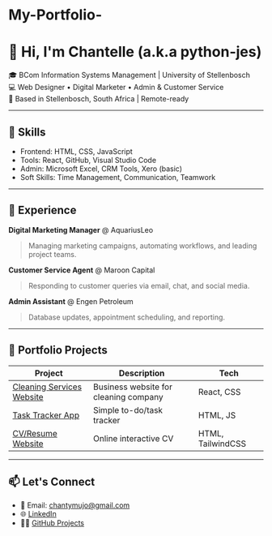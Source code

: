 # My-Portfolio-

# 👋 Hi, I'm Chantelle (a.k.a python-jes)

🎓 BCom Information Systems Management | University of Stellenbosch  
💻 Web Designer • Digital Marketer • Admin & Customer Service  
📍 Based in Stellenbosch, South Africa | Remote-ready  

---

## 🧰 Skills
- Frontend: HTML, CSS, JavaScript
- Tools: React, GitHub, Visual Studio Code
- Admin: Microsoft Excel, CRM Tools, Xero (basic)
- Soft Skills: Time Management, Communication, Teamwork

---

## 💼 Experience
**Digital Marketing Manager** @ AquariusLeo  
> Managing marketing campaigns, automating workflows, and leading project teams.

**Customer Service Agent** @ Maroon Capital  
> Responding to customer queries via email, chat, and social media.

**Admin Assistant** @ Engen Petroleum  
> Database updates, appointment scheduling, and reporting.

---

## 📁 Portfolio Projects

| Project | Description | Tech |
|--------|-------------|------|
| [Cleaning Services Website](https://github.com/python-jes/aquariusleo-cleaning) | Business website for cleaning company | React, CSS |
| [Task Tracker App](https://github.com/python-jes/task-tracker) | Simple to-do/task tracker | HTML, JS |
| [CV/Resume Website](https://github.com/python-jes/resume-site) | Online interactive CV | HTML, TailwindCSS |

---

## 📫 Let's Connect
- 📧 Email: chantymujo@gmail.com
- 🌐 [LinkedIn](linkedin.com/in/chantelle-mujokoro-240944217)
- 🧑‍💻 [GitHub Projects](https://github.com/python-jes)
